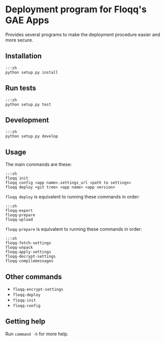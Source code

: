 # Deployment program for Floqq's GAE Apps

Provides several programs to make the deployment procedure easier and more secure.

## Installation

    :::sh
    python setup.py install

## Run tests

    :::sh
    python setup.py test

## Development

    :::sh
    python setup.py develop

## Usage

The main commands are these:

    :::sh
    floqq init
    floqq config <app name>.settings_url <path to settings>
    floqq deploy <git tree> <app name> <app version>


`floqq deploy` is equivalent to running these commands in order:

    :::sh
    floqq-export
    floqq-prepare
    floqq-upload

`floqq-prepare` is equivalent to running these commands in order:

    :::sh
    floqq-fetch-settings
    floqq-unpack
    floqq-apply-settings
    floqq-decrypt-settings
    floqq-compilemessages

## Other commands

* `floqq-encrypt-settings`
* `floqq-deploy`
* `floqq-init`
* `floqq-config`

## Getting help

Run `command -h` for more help.
